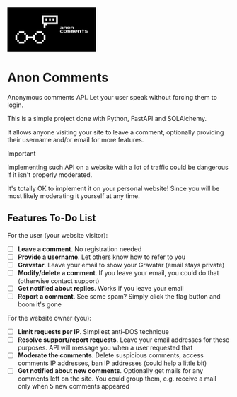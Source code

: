 <img src="./pics/anon-comments/anon-comments-header-1000.png" alt="Anon Comments Header" width="200" />

# Anon Comments
Anonymous comments API. Let your user speak without forcing them to login.

This is a simple project done with Python, FastAPI and SQLAlchemy.

It allows anyone visiting your site to leave a comment, optionally providing their username and/or email for more features.

> [!IMPORTANT]
> Implementing such API on a website with a lot of traffic could be dangerous if it isn't properly moderated.
> 
> It's totally OK to implement it on your personal website! Since you will be most likely moderating it yourself at any time.

## Features To-Do List
For the user (your website visitor):
- [ ] **Leave a comment**. No registration needed
- [ ] **Provide a username**. Let others know how to refer to you
- [ ] **Gravatar**. Leave your email to show your Gravatar (email stays private)
- [ ] **Modify/delete a comment**. If you leave your email, you could do that (otherwise contact support)
- [ ] **Get notified about replies**. Works if you leave your email
- [ ] **Report a comment**. See some spam? Simply click the flag button and boom it's gone

For the website owner (you):
- [ ] **Limit requests per IP**. Simpliest anti-DOS technique
- [ ] **Resolve support/report requests**. Leave your email addresses for these purposes. API will message you when a user requested that
- [ ] **Moderate the comments**. Delete suspicious comments, access comments IP addresses, ban IP addresses (could help a little bit)
- [ ] **Get notified about new comments**. Optionally get mails for any comments left on the site. You could group them, e.g. receive a mail only when 5 new comments appeared

